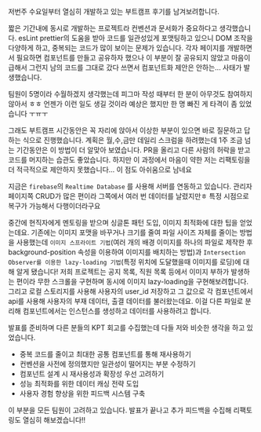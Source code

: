 <p>저번주 수요일부터 열심히 개발하고 있는 부트캠프 후기를 남겨보려합니다. </p>
<p>짧은 기간내에 동시로 개발하는 프로젝트라 컨벤션과 문서화가 중요하다고 생각했습니다. esLint prettier의 도움을 받아 코드를 일관성있게 포맷팅하고 있으니 
DOM 조작을 다양하게 하고, 중복되는 코드가 많이 보이는 문제가 있습니다.
각자 페이지를 개발하면서 필요하면 컴포넌트를 만들고 공유하자 했으나 이 부분이 잘 공유되지 않았고 마음이 급해서 그런지 남의 코드를 그대로 갔다 쓰면서 컴포넌트화 제안은 안하는... 사태가 발생했습니다.</p>
<p>팀원이 5명이라 수월하겠지 생각했는데 피그마 작성 때부터 한 분이 아무것도 참여하지 않아서 ㅎㅎ 
언젠가 이런 일도 생길 것이라 예상은 했지만 한 명 빠진 게 타격이 좀 있었습니다 ㅜㅠㅜ </p>
<p>그래도 부트캠프 시간동안은 꼭 자리에 앉아서 이상한 부분이 있으면 바로 질문하고 답하는 식으로 진행했습니다. 계획은 월,수,금만 데일리 스크럼을 하려했는데 1주 조금 넘는 기간동안은 이 방법이 더 알맞아 보였습니다. PR을 올리고 다른 사람의 허락을 받고 코드를 머지하는 습관도 좋았습니다. 
하지만 이 과정에서 마음이 약한 저는 리팩토링을 더 적극적으로 제안하지 못했습니다... 이 점도 아쉬움으로 남네요</p>
<p>지금은 <code>firebase</code>의 <code>Realtime Database</code> 를 사용해 서버를 연동하고 있습니다.
관리자 페이지쪽 CRUD가 많은 편이라 그쪽에서 여러 번 데이터를 날렸지만ㅎ 특정 시점으로 복구가 가능해서 다행이더라구요</p>
<p>중간에 현직자에게 멘토링을 받으며 싱글톤 패턴 도입, 이미지 최적화에 대한 팁을 얻었는데요.
기존에는 이미지 포맷을 바꾸거나 크기를 줄여 파일 사이즈 자체를 줄이는 방법을 사용했는데
<code>이미지 스프라이트 기법</code>(여러 개의 배경 이미지를 하나의 파일로 제작한 후 background-position 속성을 이용하여 이미지를 배치하는 방법)과 <code>Intersection Observer를 이용한 lazy-loading 기법</code>(특정 위치에 도달했을때 이미지를 로딩)에 대해 알게 됐습니다!
저희 프로젝트는 공지 목록, 직원 목록 등에서 이미지 부하가 발생하는 편이라 무한 스크롤을 구현하며 동시에 이미지 lazy-loading을 구현해보려합니다.
그리고 로컬 스토리지를 사용해 사용자의 user_id 저장하고 그 값으로 각 컴포넌트에서 api를 사용해 사용자의 부재 데이터, 출결 데이터를 불러왔는데요. 이걸 다른 파일로 분리해 컴포넌트에서는 인스턴스를 생성하고 데이터를 사용하려고 합니다.</p>
<p>발표를 준비하며 다른 분들의 KPT 회고를 수집했는데 다들 저와 비슷한 생각을 하고 있었습니다.</p>
<ul>
<li>중복 코드를 줄이고 최대한 공통 컴포넌트를 통해 재사용하기</li>
<li>컨벤션을 사전에 정의했지만 일관성이 떨어지는 부분 수정하기</li>
<li>컴포넌트 설계 시 재사용성과 확장성 우선 고려하기</li>
<li>성능 최적화를 위한 데이터 캐싱 전략 도입</li>
<li>사용자 경험 향상을 위한 피드백 시스템 구축</li>
</ul>
<p>이 부분을 모든 팀원이 고려하고 있습니다. 발표가 끝나고 추가 피드백을 수집해 리팩토링도 열심히 해보겠습니다!!</p>